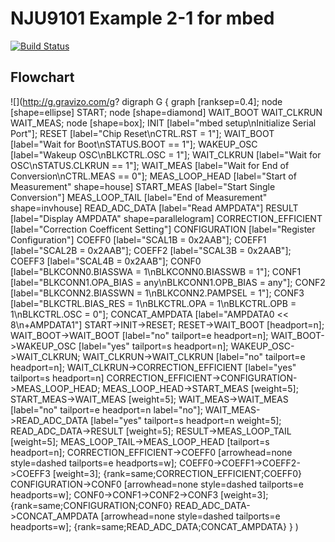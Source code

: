 # NJU9101 Example 2-1 for mbed

[![Build Status](https://travis-ci.org/NewJapanRadio/NJU9101_Example2-1_mbed.svg?branch=master)](https://travis-ci.org/NewJapanRadio/NJU9101_Example2-1_mbed)

## Flowchart

![](http://g.gravizo.com/g?
digraph G {
graph [ranksep=0.4];
node [shape=ellipse] START;
node [shape=diamond] WAIT_BOOT WAIT_CLKRUN WAIT_MEAS;
node [shape=box];
INIT [label="mbed setup\\nInitialize Serial Port"];
RESET [label="Chip Reset\\nCTRL.RST = 1"];
WAIT_BOOT [label="Wait for Boot\\nSTATUS.BOOT == 1"];
WAKEUP_OSC [label="Wakeup OSC\\nBLKCTRL.OSC = 1"];
WAIT_CLKRUN [label="Wait for OSC\\nSTATUS.CLKRUN == 1"];
WAIT_MEAS [label="Wait for End of Conversion\\nCTRL.MEAS == 0"];
MEAS_LOOP_HEAD [label="Start of Measurement" shape=house]
START_MEAS [label="Start Single Conversion"]
MEAS_LOOP_TAIL [label="End of Measurement" shape=invhouse]
READ_ADC_DATA [label="Read AMPDATA"]
RESULT [label="Display AMPDATA" shape=parallelogram]
CORRECTION_EFFICIENT [label="Correction Coefficent Setting"]
CONFIGURATION [label="Register Configuration"]
COEFF0 [label="SCAL1B = 0x2AAB"];
COEFF1 [label="SCAL2B = 0x2AAB"];
COEFF2 [label="SCAL3B = 0x2AAB"];
COEFF3 [label="SCAL4B = 0x2AAB"];
CONF0 [label="BLKCONN0.BIASSWA = 1\\nBLKCONN0.BIASSWB = 1"];
CONF1 [label="BLKCONN1.OPA_BIAS = any\\nBLKCONN1.OPB_BIAS = any"];
CONF2 [label="BLKCONN2.BIASSWN = 1\\nBLKCONN2.PAMPSEL = 1"];
CONF3 [label="BLKCTRL.BIAS_RES = 1\\nBLKCTRL.OPA = 1\\nBLKCTRL.OPB = 1\\nBLKCTRL.OSC = 0"];
CONCAT_AMPDATA [label="AMPDATA0 << 8\\n+AMPDATA1"]
START->INIT->RESET;
RESET->WAIT_BOOT [headport=n];
WAIT_BOOT->WAIT_BOOT [label="no" tailport=e headport=n];
WAIT_BOOT->WAKEUP_OSC [label="yes" tailport=s headport=n];
WAKEUP_OSC->WAIT_CLKRUN;
WAIT_CLKRUN->WAIT_CLKRUN [label="no" tailport=e headport=n];
WAIT_CLKRUN->CORRECTION_EFFICIENT [label="yes" tailport=s headport=n]
CORRECTION_EFFICIENT->CONFIGURATION->MEAS_LOOP_HEAD;
MEAS_LOOP_HEAD->START_MEAS [weight=5];
START_MEAS->WAIT_MEAS [weight=5];
WAIT_MEAS->WAIT_MEAS [label="no" tailport=e headport=n label="no"];
WAIT_MEAS->READ_ADC_DATA [label="yes" tailport=s headport=n weight=5];
READ_ADC_DATA->RESULT [weight=5];
RESULT->MEAS_LOOP_TAIL [weight=5];
MEAS_LOOP_TAIL->MEAS_LOOP_HEAD [tailport=s headport=n];
CORRECTION_EFFICIENT->COEFF0 [arrowhead=none style=dashed tailports=e headports=w];
COEFF0->COEFF1->COEFF2->COEFF3 [weight=3];
{rank=same;CORRECTION_EFFICIENT;COEFF0}
CONFIGURATION->CONF0 [arrowhead=none style=dashed tailports=e headports=w];
CONF0->CONF1->CONF2->CONF3 [weight=3];
{rank=same;CONFIGURATION;CONF0}
READ_ADC_DATA->CONCAT_AMPDATA [arrowhead=none style=dashed tailports=e headports=w];
{rank=same;READ_ADC_DATA;CONCAT_AMPDATA}
}
)
